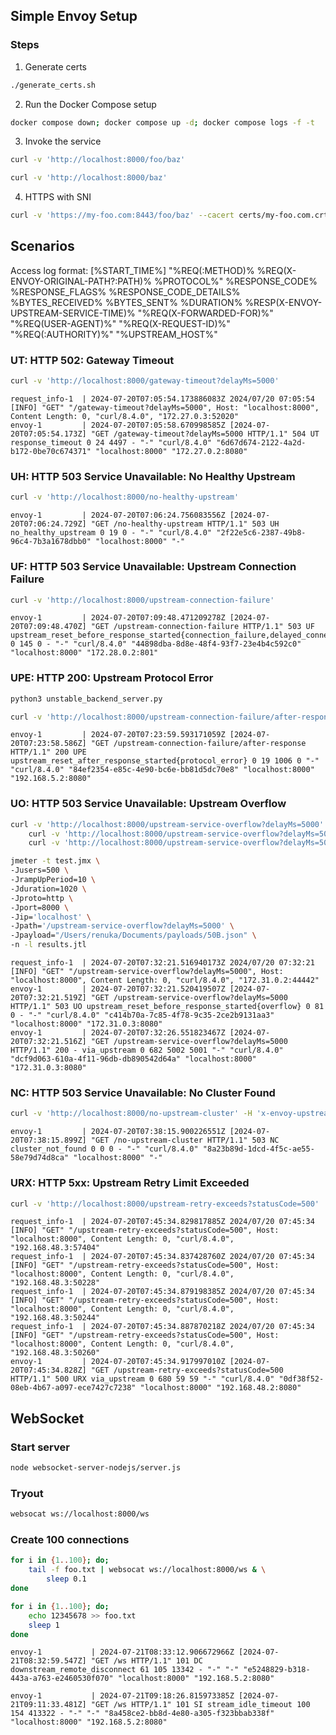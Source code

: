 ## Simple Envoy Setup

### Steps

1. Generate certs

```sh
./generate_certs.sh
```

2. Run the Docker Compose setup

```sh
docker compose down; docker compose up -d; docker compose logs -f -t
```

3. Invoke the service

```sh
curl -v 'http://localhost:8000/foo/baz'
```

```sh
curl -v 'http://localhost:8000/baz'
```

4. HTTPS with SNI

```sh
curl -v 'https://my-foo.com:8443/foo/baz' --cacert certs/my-foo.com.crt
```

## Scenarios

Access log format:
[%START_TIME%] "%REQ(:METHOD)% %REQ(X-ENVOY-ORIGINAL-PATH?:PATH)% %PROTOCOL%" %RESPONSE_CODE% %RESPONSE_FLAGS% %RESPONSE_CODE_DETAILS% %BYTES_RECEIVED% %BYTES_SENT% %DURATION% %RESP(X-ENVOY-UPSTREAM-SERVICE-TIME)% "%REQ(X-FORWARDED-FOR)%" "%REQ(USER-AGENT)%" "%REQ(X-REQUEST-ID)%" "%REQ(:AUTHORITY)%" "%UPSTREAM_HOST%"

### UT: HTTP 502: Gateway Timeout

```sh
curl -v 'http://localhost:8000/gateway-timeout?delayMs=5000'
```

```log
request_info-1  | 2024-07-20T07:05:54.173886083Z 2024/07/20 07:05:54 [INFO] "GET" "/gateway-timeout?delayMs=5000", Host: "localhost:8000", Content Length: 0, "curl/8.4.0", "172.27.0.3:52020"
envoy-1         | 2024-07-20T07:05:58.670998585Z [2024-07-20T07:05:54.173Z] "GET /gateway-timeout?delayMs=5000 HTTP/1.1" 504 UT response_timeout 0 24 4497 - "-" "curl/8.4.0" "6d67d674-2122-4a2d-b172-0be70c674371" "localhost:8000" "172.27.0.2:8080"
```

### UH: HTTP 503 Service Unavailable: No Healthy Upstream

```sh
curl -v 'http://localhost:8000/no-healthy-upstream'
```

```log
envoy-1         | 2024-07-20T07:06:24.756083556Z [2024-07-20T07:06:24.729Z] "GET /no-healthy-upstream HTTP/1.1" 503 UH no_healthy_upstream 0 19 0 - "-" "curl/8.4.0" "2f22e5c6-2387-49b8-96c4-7b3a1678dbb0" "localhost:8000" "-"
```


### UF: HTTP 503 Service Unavailable: Upstream Connection Failure

```sh
curl -v 'http://localhost:8000/upstream-connection-failure'
```

```log
envoy-1         | 2024-07-20T07:09:48.471209278Z [2024-07-20T07:09:48.470Z] "GET /upstream-connection-failure HTTP/1.1" 503 UF upstream_reset_before_response_started{connection_failure,delayed_connect_error:_111} 0 145 0 - "-" "curl/8.4.0" "44898dba-8d8e-48f4-93f7-23e4b4c592c0" "localhost:8000" "172.28.0.2:801"
```

### UPE: HTTP 200: Upstream Protocol Error

```sh
python3 unstable_backend_server.py
```

```sh
curl -v 'http://localhost:8000/upstream-connection-failure/after-response'
```

```log
envoy-1         | 2024-07-20T07:23:59.593171059Z [2024-07-20T07:23:58.586Z] "GET /upstream-connection-failure/after-response HTTP/1.1" 200 UPE upstream_reset_after_response_started{protocol_error} 0 19 1006 0 "-" "curl/8.4.0" "84ef2354-e85c-4e90-bc6e-bb81d5dc70e8" "localhost:8000" "192.168.5.2:8080"
```


### UO: HTTP 503 Service Unavailable: Upstream Overflow

```sh
curl -v 'http://localhost:8000/upstream-service-overflow?delayMs=5000' & \
    curl -v 'http://localhost:8000/upstream-service-overflow?delayMs=5000' & \
    curl -v 'http://localhost:8000/upstream-service-overflow?delayMs=5000'
```

```sh
jmeter -t test.jmx \
-Jusers=500 \
-JrampUpPeriod=10 \
-Jduration=1020 \
-Jproto=http \
-Jport=8000 \
-Jip='localhost' \
-Jpath='/upstream-service-overflow?delayMs=5000' \
-Jpayload="/Users/renuka/Documents/payloads/50B.json" \
-n -l results.jtl
```

```log
request_info-1  | 2024-07-20T07:32:21.516940173Z 2024/07/20 07:32:21 [INFO] "GET" "/upstream-service-overflow?delayMs=5000", Host: "localhost:8000", Content Length: 0, "curl/8.4.0", "172.31.0.2:44442"
envoy-1         | 2024-07-20T07:32:21.520419507Z [2024-07-20T07:32:21.519Z] "GET /upstream-service-overflow?delayMs=5000 HTTP/1.1" 503 UO upstream_reset_before_response_started{overflow} 0 81 0 - "-" "curl/8.4.0" "c414b70a-7c85-4f78-9c35-2ce2b9131aa3" "localhost:8000" "172.31.0.3:8080"
envoy-1         | 2024-07-20T07:32:26.551823467Z [2024-07-20T07:32:21.516Z] "GET /upstream-service-overflow?delayMs=5000 HTTP/1.1" 200 - via_upstream 0 682 5002 5001 "-" "curl/8.4.0" "dcf9d063-610a-4f11-96db-db890542d64a" "localhost:8000" "172.31.0.3:8080"
```

### NC: HTTP 503 Service Unavailable: No Cluster Found

```sh
curl -v 'http://localhost:8000/no-upstream-cluster' -H 'x-envoy-upstream-cluster: no-upstream-cluster'
```

```log
envoy-1         | 2024-07-20T07:38:15.900226551Z [2024-07-20T07:38:15.899Z] "GET /no-upstream-cluster HTTP/1.1" 503 NC cluster_not_found 0 0 0 - "-" "curl/8.4.0" "8a23b89d-1dcd-4f5c-ae55-58e79d74d8ca" "localhost:8000" "-"
```

### URX: HTTP 5xx: Upstream Retry Limit Exceeded

```sh
curl -v 'http://localhost:8000/upstream-retry-exceeds?statusCode=500'
```

```log
request_info-1  | 2024-07-20T07:45:34.829817885Z 2024/07/20 07:45:34 [INFO] "GET" "/upstream-retry-exceeds?statusCode=500", Host: "localhost:8000", Content Length: 0, "curl/8.4.0", "192.168.48.3:57404"
request_info-1  | 2024-07-20T07:45:34.837428760Z 2024/07/20 07:45:34 [INFO] "GET" "/upstream-retry-exceeds?statusCode=500", Host: "localhost:8000", Content Length: 0, "curl/8.4.0", "192.168.48.3:50228"
request_info-1  | 2024-07-20T07:45:34.879198385Z 2024/07/20 07:45:34 [INFO] "GET" "/upstream-retry-exceeds?statusCode=500", Host: "localhost:8000", Content Length: 0, "curl/8.4.0", "192.168.48.3:50244"
request_info-1  | 2024-07-20T07:45:34.887870218Z 2024/07/20 07:45:34 [INFO] "GET" "/upstream-retry-exceeds?statusCode=500", Host: "localhost:8000", Content Length: 0, "curl/8.4.0", "192.168.48.3:50260"
envoy-1         | 2024-07-20T07:45:34.917997010Z [2024-07-20T07:45:34.828Z] "GET /upstream-retry-exceeds?statusCode=500 HTTP/1.1" 500 URX via_upstream 0 680 59 59 "-" "curl/8.4.0" "0df38f52-08eb-4b67-a097-ece7427c7238" "localhost:8000" "192.168.48.2:8080"
```

## WebSocket

### Start server

```sh
node websocket-server-nodejs/server.js
```

### Tryout

```sh
websocat ws://localhost:8000/ws
```

### Create 100 connections

```sh
for i in {1..100}; do; 
    tail -f foo.txt | websocat ws://localhost:8000/ws & \
        sleep 0.1
done
```

```sh
for i in {1..100}; do; 
    echo 12345678 >> foo.txt
    sleep 1
done
```




```log
envoy-1           | 2024-07-21T08:33:12.906672966Z [2024-07-21T08:32:59.547Z] "GET /ws HTTP/1.1" 101 DC downstream_remote_disconnect 61 105 13342 - "-" "-" "e5248829-b318-443a-a763-e2460530f070" "localhost:8000" "192.168.5.2:8080"

envoy-1           | 2024-07-21T09:18:26.815973385Z [2024-07-21T09:11:33.481Z] "GET /ws HTTP/1.1" 101 SI stream_idle_timeout 100 154 413322 - "-" "-" "8a458ce2-bb8d-4e80-a305-f323bbab338f" "localhost:8000" "192.168.5.2:8080"
```
